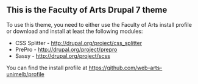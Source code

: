 This is the Faculty of Arts Drupal 7 theme
------------------------------------------

To use this theme, you need to either use the Faculty of Arts install profile
or download and install at least the following modules:

 * CSS Splitter - http://drupal.org/project/css_splitter
 * PrePro       - http://drupal.org/project/prepro
 * Sassy        - http://drupal.org/project/scss

You can find the install profile at https://github.com/web-arts-unimelb/profile
